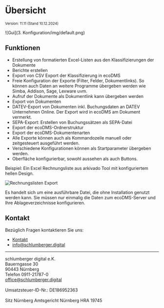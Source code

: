 #  Übersicht

<small>Version: 11.11 (Stand 10.12.2024)</small>


![Gui](3. Konfiguration/img/default.png)

## Funktionen

- Erstellung von formatierten Excel-Listen aus den Klassifizierungen der Dokumente
- Berichte erstellen
- Export von CSV Export der Klassifizierung in ecoDMS
- Freie Konfiguration  der Exporte (Filter, Felder, Dokumentlinks). So können auch Daten an weitere Programme übergeben werden wie Simba, Addison, Sage, Lexware uvm.
- Aufruf der Dokumente als Dokumentlink kann übergeben werden
- Export von Dokumenten
- DATEV-Export von Dokumenten inkl. Buchungsdaten an DATEV Unternehmen Online. Der Export wird in ecoDMS am Dokument vermerkt.
- SEPA-Export: Erstellen von Buchungssätzen als SEPA-Datei
- Export der ecoDMS-Ordnerstruktur
- Export der ecoDMS-Dokumentenarten
- Alle Exporte können auch als Kommandozeile manuell oder zeitgesteuert ausgeführt werden.
- Verschiedene Konfigurationen können als Startparameter übergeben werden.
- Oberfläche konfigurierbar, sowohl aussehen als auch Buttons.


Beispiel: Ein Excel Rechnungsliste aus arkivado Tool mit konfiguriertem hellen Design.

![Rechnungslisten Export](<5. Wissenswertes/FAQ/img/Rechnungsliste Export_endlos.gif>)

Es handelt sich um eine ausführbare Datei, die ohne Installation genutzt werden kann. Sie müssen nur einmalig die Daten zum ecoDMS-Server und Ihre Ablageverzeichnisse konfigurieren.


## Kontakt

Bezüglich Fragen kontaktieren Sie uns:

- [Kontakt](https://www.schlumberger.digital/#Kontaktformular_Startseite)
- [info@schlumberger.digital](mailto:info@schlumberger.digital)


-----------------
schlumberger digital e.K. <br>
Bauerngasse 30 <br>
90443 Nürnberg <br>
Telefon 0911-21787-0 <br>
office@schlumberger.digital <br>
 <br>
Umsatzsteuer-ID-Nr.: DE186952363 <br>
 <br>
Sitz Nürnberg    Amtsgericht Nürnberg    HRA 19745
